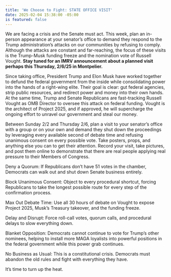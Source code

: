 ```yaml
---
title: 'We Choose to Fight: STATE OFFICE VISIT'
date: 2025-02-04 15:38:00 -05:00
is featured: false
---
```


We are facing a crisis and the Senate must act. This week, plan an in-person appearance at your senator’s office to demand they respond to the Trump administration’s attacks on our communities by refusing to comply. Although the attacks are constant and far-reaching, the focus of these visits is the Trump-Musk funding freeze and the nomination vote of Russell Vought. **Stay tuned for an IMRV announcement about a planned visit perhaps this Thursday, 2/6/25 in Montpelier.**

Since taking office, President Trump and Elon Musk have worked together to defund the federal government from the inside while consolidating power into the hands of a right-wing elite. Their goal is clear: gut federal agencies, strip public resources, and redirect power and money into their own hands. At the same time, Trump and Senate Republicans are fast-tracking Russell Vought as OMB Director to oversee this attack on federal funding. Vought is the architect of Project 2025, and if approved, he will supercharge the ongoing effort to unravel our government and steal our money.

Between Sunday 2/2 and Thursday 2/6, plan a visit to your senator’s office with a group or on your own and demand they shut down the proceedings by leveraging every available second of debate time and refusing unanimous consent on every possible vote. Take posters, props, and anything else you can to get their attention. Record your visit, take pictures, and post them online to demonstrate that there are real people applying real pressure to their Members of Congress.

Deny a Quorum: If Republicans don’t have 51 votes in the chamber, Democrats can walk out and shut down Senate business entirely.

Block Unanimous Consent: Object to every procedural shortcut, forcing Republicans to take the longest possible route for every step of the confirmation process.

Max Out Debate Time: Use all 30 hours of debate on Vought to expose Project 2025, Musk’s Treasury takeover, and the funding freeze.

Delay and Disrupt: Force roll-call votes, quorum calls, and procedural delays to slow everything down.

Blanket Opposition: Democrats cannot continue to vote for Trump’s other nominees, helping to install more MAGA loyalists into powerful positions in the federal government while this power grab continues.

No Business as Usual: This is a constitutional crisis. Democrats must abandon the old rules and fight with everything they have.

It’s time to turn up the heat.